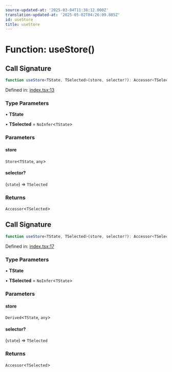 ```yaml
---
source-updated-at: '2025-03-04T11:38:12.000Z'
translation-updated-at: '2025-05-02T04:26:09.885Z'
id: useStore
title: useStore
---
```


<!-- DO NOT EDIT: this page is autogenerated from the type comments -->

# Function: useStore()

## Call Signature

```ts
function useStore<TState, TSelected>(store, selector?): Accessor<TSelected>
```

Defined in: [index.tsx:13](https://github.com/TanStack/store/blob/main/packages/solid-store/src/index.tsx#L13)

### Type Parameters

• **TState**

• **TSelected** = `NoInfer`\<`TState`\>

### Parameters

#### store

`Store`\<`TState`, `any`\>

#### selector?

(`state`) => `TSelected`

### Returns

`Accessor`\<`TSelected`\>

## Call Signature

```ts
function useStore<TState, TSelected>(store, selector?): Accessor<TSelected>
```

Defined in: [index.tsx:17](https://github.com/TanStack/store/blob/main/packages/solid-store/src/index.tsx#L17)

### Type Parameters

• **TState**

• **TSelected** = `NoInfer`\<`TState`\>

### Parameters

#### store

`Derived`\<`TState`, `any`\>

#### selector?

(`state`) => `TSelected`

### Returns

`Accessor`\<`TSelected`\>
